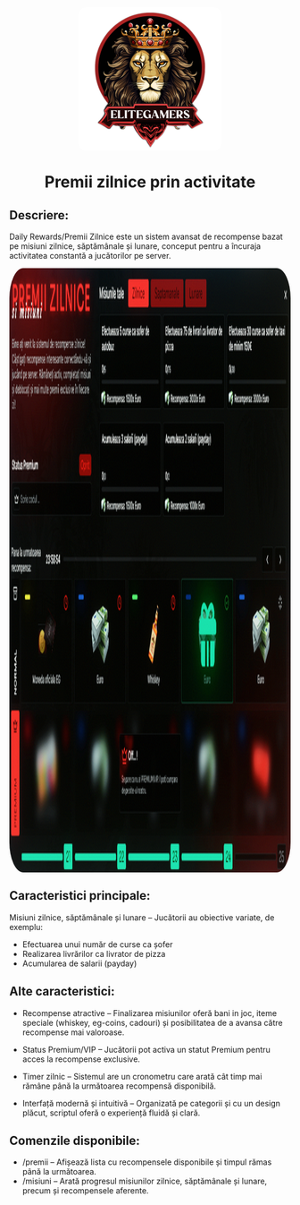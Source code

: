 <img src="../public/elitegamers.png" alt="pozaRegulament" width="256" height="256" style="display: block; margin: 0px auto; border-radius: 1%; border-radius: 5%;">

#  <center> Premii zilnice prin activitate </center>

## Descriere:

Daily Rewards/Premii Zilnice este un sistem avansat de recompense bazat pe misiuni zilnice, săptămânale și lunare, conceput pentru a încuraja activitatea constantă a jucătorilor pe server.

<img src="../public/dailyrewards/dailyrewards.png" alt="pozaRewards" width="1920" height="1080" style="display: block; margin: 0px auto; border-radius: 1%; border-radius: 5%;">

## Caracteristici principale:
Misiuni zilnice, săptămânale și lunare – Jucătorii au obiective variate, de exemplu:
- Efectuarea unui număr de curse ca șofer
- Realizarea livrărilor ca livrator de pizza
- Acumularea de salarii (payday)

## Alte caracteristici:

- Recompense atractive – Finalizarea misiunilor oferă bani in joc, iteme speciale (whiskey, eg-coins, cadouri) și posibilitatea de a avansa către recompense mai valoroase.

- Status Premium/VIP – Jucătorii pot activa un statut Premium pentru acces la recompense exclusive.

- Timer zilnic – Sistemul are un cronometru care arată cât timp mai rămâne până la următoarea recompensă disponibilă.

- Interfață modernă și intuitivă – Organizată pe categorii și cu un design plăcut, scriptul oferă o experiență fluidă și clară.

## Comenzile disponibile:

- /premii – Afișează lista cu recompensele disponibile și timpul rămas până la următoarea.
- /misiuni – Arată progresul misiunilor zilnice, săptămânale și lunare, precum și recompensele aferente.
